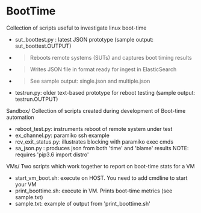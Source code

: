# BootTime
Collection of scripts useful to investigate linux boot-time
* sut_boottest.py : latest JSON prototype (sample output: sut_boottest.OUTPUT)
* > Reboots remote systems (SUTs) and captures boot timing results
* > Writes JSON file in format ready for ingest in ElasticSearch
* > See sample output: single.json and multiple.json
* testrun.py: older text-based prototype for reboot testing (sample output: testrun.OUTPUT)

Sandbox/
Collection of scripts created during development of Boot-time automation
* reboot_test.py: instruments reboot of remote system under test
* ex_channel.py: paramiko ssh example
* rcv_exit_status.py: illustrates blocking with paramiko exec cmds
* sa_json.py : produces json from both 'time' and 'blame' results
NOTE: requires 'pip3.6 import distro'

VMs/
Two scripts which work together to report on boot-time stats for a VM
* start_vm_boot.sh: execute on HOST. You need to add cmdline to start your VM
* print_boottime.sh: execute in VM. Prints boot-time metrics (see sample.txt)
* sample.txt: example of output from 'print_boottime.sh'
